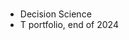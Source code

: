 #
- Decision Science
- T portfolio, end of 2024
<!---
yashar-naghdi/yashar-naghdi is a ✨ special ✨ repository because its `README.md` (this file) appears on your GitHub profile.
You can click the Preview link to take a look at your changes.
--->
